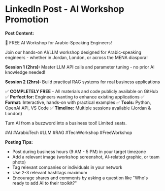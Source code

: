 # LinkedIn Post - AI Workshop Promotion

**Post Content:**

🚀 FREE AI Workshop for Arabic-Speaking Engineers!

Join our hands-on AI/LLM workshop designed for Arabic-speaking engineers - whether in Jordan, London, or across the MENA diaspora!

**Session 1 (2hrs):** Master LLM API calls and parameter tuning - no prior AI knowledge needed!

**Session 2 (2hrs):** Build practical RAG systems for real business applications

✅ **COMPLETELY FREE** - All materials and code publicly available on GitHub
✅ **Perfect for:** Engineers wanting to enhance existing applications
✅ **Format:** Interactive, hands-on with practical examples
✅ **Tools:** Python, OpenAI API, VS Code
✅ **Timeline:** Multiple sessions available (Jordan & London)

Turn AI from a buzzword into a business tool! Limited seats.

#AI #ArabicTech #LLM #RAG #TechWorkshop #FreeWorkshop

**Posting Tips:**
- Post during business hours (9 AM - 5 PM) in your target timezone
- Add a relevant image (workshop screenshot, AI-related graphic, or team photo)
- Tag relevant companies or individuals in your network
- Use 2-3 relevant hashtags maximum
- Encourage shares and comments by asking a question like "Who's ready to add AI to their toolkit?"
